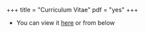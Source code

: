 +++
title = "Curriculum Vitae"
pdf = "yes"
+++

- You can view it [here](https://www.nafaal/pdf/cv.pdf) or from below